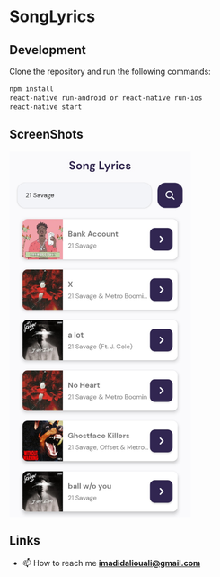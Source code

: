 # SongLyrics

## Development
Clone the repository and run the following commands:
```
npm install
react-native run-android or react-native run-ios
react-native start
```

## ScreenShots
<div style="display: flex;justify-content: space-between">
     <img src="./assets/screenshot/one.jpg" height="650">
</div>

## Links
- 📫 How to reach me **imadidaliouali@gmail.com**